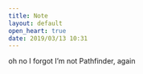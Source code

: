 ```yaml
---
title: Note
layout: default
open_heart: true
date: 2019/03/13 10:31
---
```


oh no I forgot I’m not Pathfinder, again
